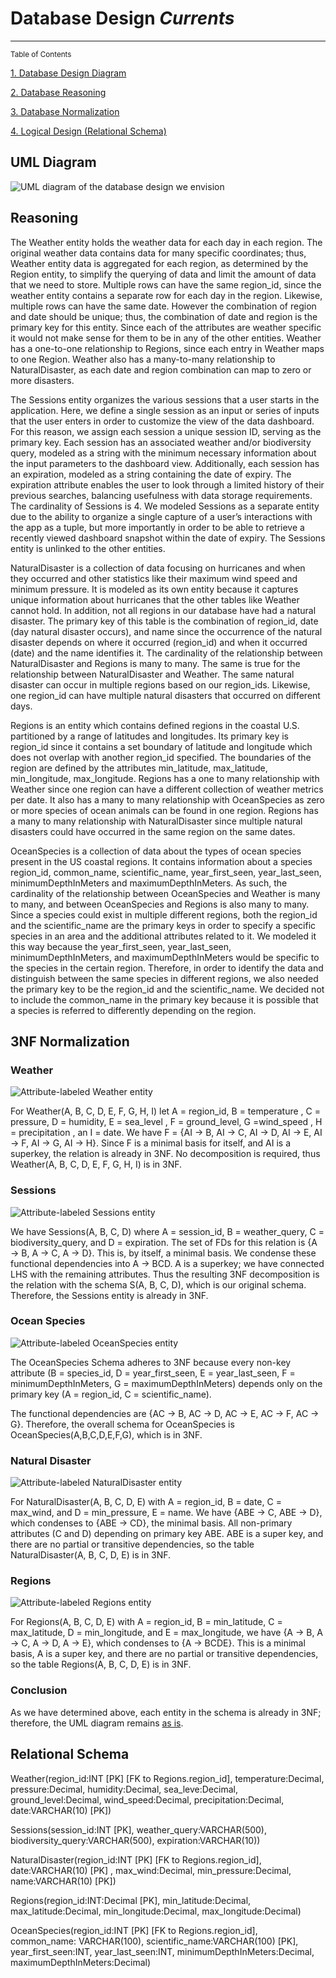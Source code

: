 # **Database Design** *Currents*

- - -

<sup> Table of Contents

[1. Database Design Diagram](#uml-diagram)

[2. Database Reasoning](#reasoning)

[3. Database Normalization](#3nf-normalization)

[4. Logical Design (Relational Schema)](#relational-schema)

## UML Diagram

![UML diagram of the database design we envision](img/database_design_diagram.png)

## Reasoning

The Weather entity holds the weather data for each day in each region.  The original weather data contains data for many specific coordinates; thus, Weather entity data is aggregated for each region, as determined by the Region entity, to simplify the querying of data and limit the amount of data that we need to store. Multiple rows can have the same region_id, since the weather entity contains a separate row for each day in the region. Likewise, multiple rows can have the same date. However the combination of region and date should be unique; thus, the combination of date and region is the primary key for this entity. Since each of the attributes are weather specific it would not make sense for them to be in any of the other entities. Weather has a one-to-one relationship to Regions, since each entry in Weather maps to one Region. Weather also has a many-to-many relationship to NaturalDisaster, as each date and region combination can map to zero or more disasters.

The Sessions entity organizes the various sessions that a user starts in the application. Here, we define a single session as an input or series of inputs that the user enters in order to customize the view of the data dashboard. For this reason, we assign each session a unique session ID, serving as the primary key. Each session has an associated weather and/or biodiversity query, modeled as a string with the minimum necessary information about the input parameters to the dashboard view. Additionally, each session has an expiration, modeled as a string containing the date of expiry. The expiration attribute enables the user to look through a limited history of their previous searches, balancing usefulness with data storage requirements. The cardinality of Sessions is 4. We modeled Sessions as a separate entity due to the ability to organize a single capture of a user’s interactions with the app as a tuple, but more importantly in order to be able to retrieve a recently viewed dashboard snapshot within the date of expiry. The Sessions entity is unlinked to the other entities.

​​NaturalDisaster is a collection of data focusing on hurricanes and when they occurred and other statistics like their maximum wind speed and minimum pressure. It is modeled as its own entity because it captures unique information about hurricanes that the other tables like Weather cannot hold. In addition, not all regions in our database have had a natural disaster. The primary key of this table is the combination of region_id, date (day natural disaster occurs), and name since the occurrence of the natural disaster depends on where it occurred (region_id) and when it occurred (date) and the name identifies it. The cardinality of the relationship between NaturalDisaster and Regions is many to many. The same is true for the relationship between NaturalDisaster and Weather. The same natural disaster can occur in multiple regions based on our region_ids. Likewise, one region_id can have multiple natural disasters that occurred on different days.

Regions is an entity which contains defined regions in the coastal U.S. partitioned by a range of latitudes and longitudes. Its primary key is region_id since it contains a set boundary of latitude and longitude which does not overlap with another region_id specified. The boundaries of the region are defined by the attributes min_latitude, max_latitude, min_longitude, max_longitude. Regions has a one to many relationship with Weather since one region can have a different collection of weather metrics per date. It also has a many to many relationship with OceanSpecies as zero or more species of ocean animals can be found in one region. Regions has a many to many relationship with NaturalDisaster since multiple natural disasters could have occurred in the same region on the same dates.

OceanSpecies is a collection of data about the types of ocean species present in the US coastal regions. It contains information about a species region_id, common_name, scientific_name, year_first_seen, year_last_seen, minimumDepthInMeters and maximumDepthInMeters. As such, the cardinality of the relationship between OceanSpecies and Weather is many to many, and between OceanSpecies and Regions is also many to many. Since a species could exist in multiple different regions, both the region_id and the scientific_name are the primary keys in order to specify a specific species in an area and the additional attributes related to it. We modeled it this way because the year_first_seen, year_last_seen, minimumDepthInMeters, and maximumDepthInMeters would be specific to the species in the certain region. Therefore, in order to identify the data and distinguish between the same species in different regions, we also needed the primary key to be the region_id and the scientific_name. We decided not to include the common_name in the primary key because it is possible that a species is referred to differently depending on the region. 

## 3NF Normalization

### Weather

![Attribute-labeled Weather entity](img/weather_entity.png)

For Weather(A, B, C, D, E, F, G, H, I) let A = region_id, B = temperature , C = pressure, D = humidity,  E = sea_level , F = ground_level, G =wind_speed , H = precipitation , an I = date.  We have F = {AI → B, AI → C, AI → D, AI → E, AI → F, AI → G, AI → H}. Since F is a minimal basis for itself, and AI is a superkey, the relation is already in 3NF. No decomposition is required, thus Weather(A, B, C, D, E, F, G, H, I) is in 3NF.

### Sessions

![Attribute-labeled Sessions entity](img/sessions_entity.png)

We have Sessions(A, B, C, D) where A = session_id, B = weather_query, C = biodiversity_query, and D = expiration. The set of FDs for this relation is {A → B, A → C, A → D}. This is, by itself, a minimal basis. We condense these functional dependencies into A → BCD. A is a superkey; we have connected LHS with the remaining attributes. Thus the resulting 3NF decomposition is the relation with the schema S(A, B, C, D), which is our original schema. Therefore, the Sessions entity is already in 3NF.

### Ocean Species

![Attribute-labeled OceanSpecies entity](img/oceanspecies_entity.png)

The OceanSpecies Schema adheres to 3NF because every non-key attribute (B = species_id, D = year_first_seen, E = year_last_seen, F = minimumDepthInMeters, G = maximumDepthInMeters) depends only on the primary key (A = region_id, C = scientific_name).

The functional dependencies are {AC → B, AC → D, AC → E, AC → F, AC → G}. Therefore, the overall schema for OceanSpecies is OceanSpecies(A,B,C,D,E,F,G), which is in 3NF.

### Natural Disaster

![Attribute-labeled NaturalDisaster entity](img/naturaldisaster_entity.png)

For NaturalDisaster(A, B, C, D, E) with A = region_id, B = date, C = max_wind, and D = min_pressure, E = name. We have {ABE → C, ABE → D}, which condenses to {ABE → CD}, the minimal basis. All non-primary attributes (C and D) depending on primary key ABE. ABE is a super key, and there are no partial or transitive dependencies, so the table  NaturalDisaster(A, B, C, D, E) is in 3NF.

### Regions

![Attribute-labeled Regions entity](img/regions_entity.png)

For Regions(A, B, C, D, E) with A = region_id, B = min_latitude, C = max_latitude, D = min_longitude, and E = max_longitude, we have {A → B, A → C, A → D, A → E}, which condenses to {A → BCDE}. This is a minimal basis, A is a super key, and there are no partial or transitive dependencies, so the table Regions(A, B, C, D, E) is in 3NF.

### Conclusion

As we have determined above, each entity in the schema is already in 3NF; therefore, the UML diagram remains [as is](#uml-diagram).

## Relational Schema

Weather(region_id:INT [PK] [FK to Regions.region_id], temperature:Decimal, pressure:Decimal, humidity:Decimal, sea_leve:Decimal, ground_level:Decimal, wind_speed:Decimal,  precipitation:Decimal, date:VARCHAR(10) [PK])

Sessions(session_id:INT [PK], weather_query:VARCHAR(500), biodiversity_query:VARCHAR(500), expiration:VARCHAR(10))

NaturalDisaster(region_id:INT [PK] [FK to Regions.region_id], date:VARCHAR(10) [PK] , max_wind:Decimal, min_pressure:Decimal, name:VARCHAR(10) [PK])

Regions(region_id:INT:Decimal [PK], min_latitude:Decimal, max_latitude:Decimal, min_longitude:Decimal, max_longitude:Decimal)

OceanSpecies(region_id:INT [PK] [FK to Regions.region_id], common_name: VARCHAR(100), scientific_name:VARCHAR(100) [PK],  year_first_seen:INT, year_last_seen:INT, minimumDepthInMeters:Decimal, maximumDepthInMeters:Decimal)